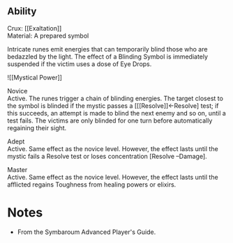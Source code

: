 ## Ability
Crux: [[Exaltation]]<br>Material: A prepared symbol

Intricate runes emit energies that can temporarily blind those who are bedazzled by the light. The effect of a Blinding Symbol is immediately suspended if the victim uses a dose of Eye Drops.

![[Mystical Power]]

Novice<br>Active. The runes trigger a chain of blinding energies. The target closest to the symbol is blinded if the mystic passes a \[[[Resolve]]←Resolve\] test; if this succeeds, an attempt is made to blind the next enemy and so on, until a test fails. The victims are only blinded for one turn before automatically regaining their sight.

Adept<br>Active. Same effect as the novice level. However, the effect lasts until the mystic fails a Resolve test or loses concentration \[Resolve –Damage\].

Master<br>Active. Same effect as the novice level. However, the effect lasts until the afflicted regains Toughness from healing powers or elixirs.
# Notes
* From the Symbaroum Advanced Player's Guide.